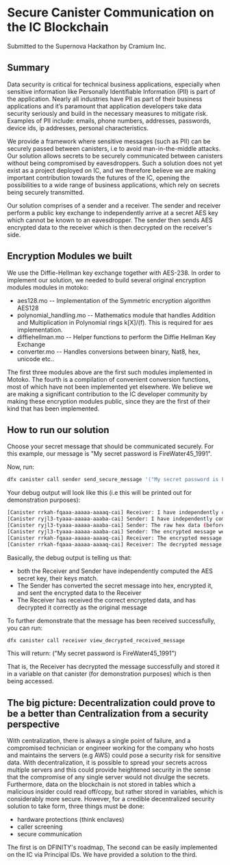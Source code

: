 # Secure Canister Communication on the IC Blockchain
Submitted to the Supernova Hackathon by Cramium Inc.

## Summary

Data security is critical for technical business applications, especially when sensitive information like Personally Identifiable Information (PII) is part of the application.  Nearly all industries have PII as part of their business applications and it’s paramount that application developers take data security seriously and build in the necessary measures to mitigate risk. Examples of PII include: emails, phone numbers, addresses, passwords, device ids, ip addresses, personal characteristics. 

We provide a framework where sensitive messages (such as PII) can be securely passed between canisters, i.e to avoid man-in-the-middle attacks. Our solution allows secrets to be securely communicated between canisters without being compromised by eavesdroppers. Such a solution does not yet exist as a project deployed on IC, and we therefore believe we are making important contribution towards the futures of the IC, opening the possibilities to a wide range of business applications, which rely on secrets being securely transmitted.

Our solution comprises of a sender and a receiver. The sender and receiver perform a public key exchange to independently arrive at a secret AES key which cannot be known to an eavesdropper. The sender then sends AES encrypted data to the receiver which is then decrypted on the receiver's side.

## Encryption Modules we built

We use the Diffie-Hellman key exchange together with AES-238. In order to implement our solution, we needed to build several original encryption modules modules in motoko:

* aes128.mo -- Implementation of the Symmetric encryption algorithm AES128
* polynomial_handling.mo -- Mathematics module that handles Addition and Multiplication in Polynomial rings k[X]/(f). This is required for aes implementation.
* diffiehellman.mo -- Helper functions to perform the Diffie Hellman Key Exchange
* converter.mo -- Handles conversions between binary, Nat8, hex, unicode etc..

The first three modules above are the first such modules implemented in Motoko. The fourth is a compilation of convenient conversion functions, most of which have not been implemented yet elsewhere. We believe we are making a significant contribution to the IC developer community by making these encryption modules public, since they are the first of their kind that has been implemented.

## How to run our solution

Choose your secret message that should be communicated securely. For this example, our message is "My secret password is FireWater45_1991". 

Now, run: 

 ```sh
dfx canister call sender send_secure_message '("My secret password is FireWater45_1991")'
```

Your debug output will look like this (i.e this will be printed out for demonstration purposes):

 ```sh
[Canister rrkah-fqaaa-aaaaa-aaaaq-cai] Receiver: I have independently computed the AES secret key, and it is f882c3e88feeaad705db052c13cce66b
[Canister ryjl3-tyaaa-aaaaa-aaaba-cai] Sender: I have independently computed the AES secret key, and it is f882c3e88feeaad705db052c13cce66b
[Canister ryjl3-tyaaa-aaaaa-aaaba-cai] Sender: The raw hex data (before encryption) is 4d79207365637265742070617373776f72642069732046697265576174657234355f31393931
[Canister ryjl3-tyaaa-aaaaa-aaaba-cai] Sender: The encrypted message we are sending to the Receiver is 481b2a540f7503a5aa12248c812060d873d0e888862a7c0dc8fee4fb3fed2e329189c1ab8bbbeb2d93e4e9b43de9f228
[Canister rrkah-fqaaa-aaaaa-aaaaq-cai] Receiver: The encrypted message I have received is 481b2a540f7503a5aa12248c812060d873d0e888862a7c0dc8fee4fb3fed2e329189c1ab8bbbeb2d93e4e9b43de9f228
[Canister rrkah-fqaaa-aaaaa-aaaaq-cai] Receiver: The decrypted message using my AES secret key is: My secret password is FireWater45_1991
```

Basically, the debug output is telling us that:
* both the Receiver and Sender have independently computed the AES secret key, their keys match.
* The Sender has converted the secret message into hex, encrypted it, and sent the encrypted data to the Receiver
* The Receiver has received the correct encrypted data, and has decrypted it correctly as the original message

To further demonstrate that the message has been received successfully, you can run: 

 ```sh
dfx canister call receiver view_decrypted_received_message
```

This will return: ("My secret password is FireWater45_1991")

That is, the Receiver has decrypted the message successfully and stored it in a variable on that canister (for demonstration purposes) which is then being accessed.

## The big picture: Decentralization could prove to be a better than Centralization from a security perspective

With centralization, there is always a single point of failure, and a compromised technician or engineer working for the company who hosts and maintains the servers (e.g AWS) could pose a security risk for sensitive data. With decentralization, it is possible to spread your secrets across multiple servers and this could provide heightened security in the sense that the compromise of any single server would not divulge the secrets. Furthermore, data on the blockchain is not stored in tables which a malicious insider could read off/copy, but rather stored in variables, which is considerably more secure. However, for a credible decentralized security solution to take form, three things must be done:
* hardware protections (think enclaves) 
* caller screening
* secure communication

The first is on DFINITY's roadmap, The second can be easily implemented on the IC via Principal IDs. We have provided a solution to the third.
